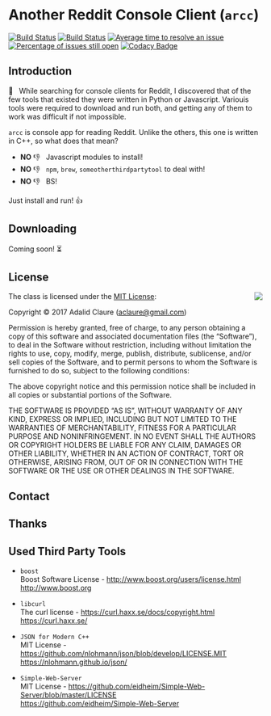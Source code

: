 # Another Reddit Console Client (`arcc`)

[![Build Status][travis-img]][travis]
[![Build Status][appveyor-img]][appveyor]
[![Average time to resolve an issue](https://isitmaintained.com/badge/resolution/zethon/arcc.svg)](https://isitmaintained.com/project/zethon/arcc "Average time to resolve an issue")
[![Percentage of issues still open](https://isitmaintained.com/badge/open/zethon/arcc.svg)](https://isitmaintained.com/project/zethon/arcc "Percentage of issues still open")
[![Codacy Badge](https://api.codacy.com/project/badge/Grade/d1edc1ba75ec4170b4fbffda2a9a6f4b)](https://www.codacy.com/app/zethon/arcc?utm_source=github.com&amp;utm_medium=referral&amp;utm_content=zethon/arcc&amp;utm_campaign=Badge_Grade)

## Introduction

🔎 &nbsp; While searching for console clients for Reddit, I discovered that of the few tools that existed they were written in Python or Javascript. Variouis tools were required to download and run both, and getting any of them to work was difficult if not impossible. 

`arcc` is console app for reading Reddit. Unlike the others, this one is written in C++, so what does that mean?

* **NO** 👎 &nbsp; Javascript modules to install!
* **NO** 👎 &nbsp; `npm`, `brew`, `someotherthirdpartytool` to deal with!
* **NO** 👎 &nbsp; BS!

Just install and run! 👍 

## Downloading

Coming soon! ⏳

## License

<img align="right" src="https://opensource.org/trademarks/opensource/OSI-Approved-License-100x137.png">

The class is licensed under the [MIT License](http://opensource.org/licenses/MIT):

Copyright &copy; 2017 Adalid Claure (aclaure@gmail.com)

Permission is hereby granted, free of charge, to any person obtaining a copy of this software and associated documentation files (the “Software”), to deal in the Software without restriction, including without limitation the rights to use, copy, modify, merge, publish, distribute, sublicense, and/or sell copies of the Software, and to permit persons to whom the Software is furnished to do so, subject to the following conditions:

The above copyright notice and this permission notice shall be included in all copies or substantial portions of the Software.

THE SOFTWARE IS PROVIDED “AS IS”, WITHOUT WARRANTY OF ANY KIND, EXPRESS OR IMPLIED, INCLUDING BUT NOT LIMITED TO THE WARRANTIES OF MERCHANTABILITY, FITNESS FOR A PARTICULAR PURPOSE AND NONINFRINGEMENT. IN NO EVENT SHALL THE AUTHORS OR COPYRIGHT HOLDERS BE LIABLE FOR ANY CLAIM, DAMAGES OR OTHER LIABILITY, WHETHER IN AN ACTION OF CONTRACT, TORT OR OTHERWISE, ARISING FROM, OUT OF OR IN CONNECTION WITH THE SOFTWARE OR THE USE OR OTHER DEALINGS IN THE SOFTWARE.

## Contact

## Thanks



## Used Third Party Tools

* `boost`<br/>
Boost Software License - http://www.boost.org/users/license.html</br>
http://www.boost.org

* `libcurl`<br/>
The curl license - https://curl.haxx.se/docs/copyright.html</br>
https://curl.haxx.se/

* `JSON for Modern C++`<br/>
MIT License - https://github.com/nlohmann/json/blob/develop/LICENSE.MIT<br/>
https://nlohmann.github.io/json/

* `Simple-Web-Server`<br/>
MIT License - https://github.com/eidheim/Simple-Web-Server/blob/master/LICENSE<br/>
https://github.com/eidheim/Simple-Web-Server

<!-- * `Lightweight C++ command line option parser`<br/>
MIT License - https://github.com/jarro2783/cxxopts/blob/master/LICENSE<br/>
https://github.com/jarro2783/cxxopts


* `rang`<br/>
The Unlicense - https://github.com/agauniyal/rang/blob/master/LICENSE<br/>
https://github.com/agauniyal/rang -->

<!-- footnotes -->
[travis-img]: https://travis-ci.org/zethon/arcc.svg?branch=master
[travis]: https://travis-ci.org/zethon/arcc

[appveyor-img]: https://ci.appveyor.com/api/projects/status/goko4jxjkxhmvchq?svg=true
[appveyor]: https://ci.appveyor.com/project/zethon/arcc
